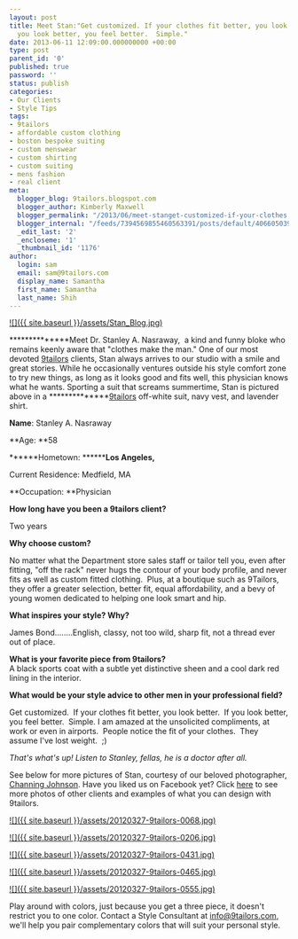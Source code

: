 ```yaml
---
layout: post
title: Meet Stan:"Get customized. If your clothes fit better, you look better.  If
  you look better, you feel better.  Simple."
date: 2013-06-11 12:09:00.000000000 +00:00
type: post
parent_id: '0'
published: true
password: ''
status: publish
categories:
- Our Clients
- Style Tips
tags:
- 9tailors
- affordable custom clothing
- boston bespoke suiting
- custom menswear
- custom shirting
- custom suiting
- mens fashion
- real client
meta:
  blogger_blog: 9tailors.blogspot.com
  blogger_author: Kimberly Maxwell
  blogger_permalink: "/2013/06/meet-stanget-customized-if-your-clothes.html"
  blogger_internal: "/feeds/7394569855460563391/posts/default/4066050392264998079"
  _edit_last: '2'
  _encloseme: '1'
  _thumbnail_id: '1176'
author:
  login: sam
  email: sam@9tailors.com
  display_name: Samantha
  first_name: Samantha
  last_name: Shih
---
```

[![]({{ site.baseurl }}/assets/Stan_Blog.jpg)](http://3.bp.blogspot.com/-mTd-ogK_FVo/UbOHgmvdvVI/AAAAAAAADII/zOLgAROyEE4/s1600/Stan_Blog.jpg)

**************Meet Dr. Stanley A. Nasraway,  a kind and funny bloke who remains keenly aware that "clothes make the man." One of our most devoted [9tailors](http://www.9tailors.com/) clients, Stan always arrives to our studio with a smile and great stories. While he occasionally ventures outside his style comfort zone to try new things, as long as it looks good and fits well, this physician knows what he wants. Sporting a suit that screams summertime, Stan is pictured above in a **************[9tailors](http://www.9tailors.com/) off-white suit, navy vest, and lavender shirt.  

  
**Name**: Stanley A. Nasraway

**Age: **58

******Hometown: ************Los Angeles,******

Current Residence: Medfield, MA

**Occupation: **Physician

**How long have you been a 9tailors client?**

Two years

**Why choose custom?**

No matter what the Department store sales staff or tailor tell you, even after fitting, "off the rack" never hugs the contour of your body profile, and never fits as well as custom fitted clothing.  Plus, at a boutique such as 9Tailors, they offer a greater selection, better fit, equal affordability, and a bevy of young women dedicated to helping one look smart and hip.

**What inspires your style? Why?**

James Bond........English, classy, not too wild, sharp fit, not a thread ever out of place.

**What is your favorite piece from 9tailors?**  
A black sports coat with a subtle yet distinctive sheen and a cool dark red lining in the interior.

**What would be your style advice to other men in your professional field?**

Get customized.  If your clothes fit better, you look better.  If you look better, you feel better.  Simple. I am amazed at the unsolicited compliments, at work or even in airports.  People notice the fit of your clothes.  They assume I've lost weight.  ;) 

_That's what's up! Listen to Stanley, fellas, he is a doctor after all._

  
See below for more pictures of Stan, courtesy of our beloved photographer, [Channing Johnson](http://www.channingjohnson.com/). Have you liked us on Facebook yet? Click [here](https://www.facebook.com/pages/9tailors/49696314250) to see more photos of other clients and examples of what you can design with 9tailors.  
  

[![]({{ site.baseurl }}/assets/20120327-9tailors-0068.jpg)](http://4.bp.blogspot.com/-y_YNVVUaBDQ/UbOFttA2XfI/AAAAAAAADHQ/1v5qjGQs2hU/s1600/20120327-9tailors-0068.jpg)

[![]({{ site.baseurl }}/assets/20120327-9tailors-0206.jpg)](http://1.bp.blogspot.com/-3COIOdi3sz8/UbOFufglElI/AAAAAAAADHc/oIeso6kpNp0/s1600/20120327-9tailors-0206.jpg)

[![]({{ site.baseurl }}/assets/20120327-9tailors-0431.jpg)](http://2.bp.blogspot.com/-RD3ZUNrYxsI/UbOFvXZX0bI/AAAAAAAADHo/RGkTH7EdoZ8/s1600/20120327-9tailors-0431.jpg)

[![]({{ site.baseurl }}/assets/20120327-9tailors-0465.jpg)](http://2.bp.blogspot.com/-UphUaDv5av4/UbOFwCD-99I/AAAAAAAADHw/VYT-ync4-1U/s1600/20120327-9tailors-0465.jpg)

[![]({{ site.baseurl }}/assets/20120327-9tailors-0555.jpg)](http://1.bp.blogspot.com/-jUTmjL4WwpU/UbOFwUSZeYI/AAAAAAAADH4/UAY4zGSD0uM/s1600/20120327-9tailors-0555.jpg)

  
Play around with colors, just because you get a three piece, it doesn't restrict you to one color. Contact a Style Consultant at [info@9tailors.com](mailto:info@9tailors.com), we'll help you pair complementary colors that will suit your personal style.